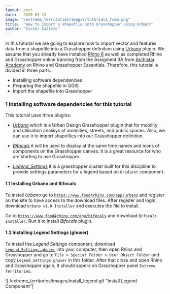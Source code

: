 ```yaml
---
layout: post
date:   2020-03-15
image: "/extreme_territories/images/tutorial1_tumb.png"
title:  "How to import a shapefile into Grasshopper using Urbano"
author: "Victor Calixto"
---
```


In this tutorial we are going to explore how to import vector and features data from a shapefile into a Grasshopper definition using [Urbano](https://www.food4rhino.com/app/urbano) plugin. We assume that you already have installed [Rhino 6](https://www.rhino3d.com/download) as well as completed Rhino and Grasshopper online tranning from the Assigment 3A from [Archistar Academy](https://academy.archistar.ai/) on Rhino and Grasshopper Essentials.
Therefore, this tutorial is divided in three parts:

+ Installing software dependencies 
+ Preparing the shapefile in QGIS
+ Import the shapefile into Grasshopper

### 1 Installing software dependencies for this tutorial

This tutorial uses three plugins:

* *[Urbano](https://www.food4rhino.com/app/urbano)* which is a Urban Design Grasshopper plugin that for mobility and utilisation analisys of amenities, streets, and public spaces. Also, we can use it to import shapefiles into our Grasshopper definition.

* *[Bifocals](https://www.food4rhino.com/app/bifocals)* it will be used to display at the same time names and icons of components on the Grasshopper canvas. It is a great resource for who are starting to use Grasshopper.

* *[Legend_Settings](https://github.com/archtutorials-adelaide/extreme_territories/raw/master/assets/Legend_Settings.ghuser)* it is a grasshopper cluster built for this discipline to provide settings parameters for a legend based on `Gradient` component.

#### 1.1 Installing Urbano and Bifocals

To install *Urbano* go to [`https://www.food4rhino.com/app/urbano`](https://www.food4rhino.com/app/urbano) and register on the site to have access to the download files. After register and login, download `Urbano v1.0 Installer` and executes the file to install.

Go to [`https://www.food4rhino.com/app/bifocals`](https://www.food4rhino.com/app/bifocals) and download `Bifocals Installer`. Run it to install *Bifocals* plugin.

#### 1.2 Installing Legend Settings (ghuser)

To install the *Legend Settings* component, download [`Legend_Settings.ghuser`](https://github.com/archtutorials-adelaide/extreme_territories/raw/master/assets/Legend_Settings.ghuser) into your computer, then open Rhino and Grasshopper and go to `File > Special Folder > User Object Folder` and copy `Legend_Settings.ghuser` in this folder. After that close and open Rhino and Grasshopper again, It should appers on Grasshopper panel `Extreme Territories`.

![ /extreme_territories/images/install_legend.gif "Install Legend Component"]

